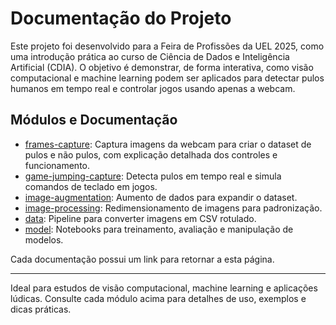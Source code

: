 # Documentação do Projeto

Este projeto foi desenvolvido para a Feira de Profissões da UEL 2025, como uma introdução prática ao curso de Ciência de Dados e Inteligência Artificial (CDIA). O objetivo é demonstrar, de forma interativa, como visão computacional e machine learning podem ser aplicados para detectar pulos humanos em tempo real e controlar jogos usando apenas a webcam.

## Módulos e Documentação

- [frames-capture](./frames-capture.md): Captura imagens da webcam para criar o dataset de pulos e não pulos, com explicação detalhada dos controles e funcionamento.
- [game-jumping-capture](./game-jumping-capture.md): Detecta pulos em tempo real e simula comandos de teclado em jogos.
- [image-augmentation](./image-augmentation.md): Aumento de dados para expandir o dataset.
- [image-processing](./image-processing.md): Redimensionamento de imagens para padronização.
- [data](./data.md): Pipeline para converter imagens em CSV rotulado.
- [model](./model.md): Notebooks para treinamento, avaliação e manipulação de modelos.

Cada documentação possui um link para retornar a esta página.

---

Ideal para estudos de visão computacional, machine learning e aplicações lúdicas. Consulte cada módulo acima para detalhes de uso, exemplos e dicas práticas.

